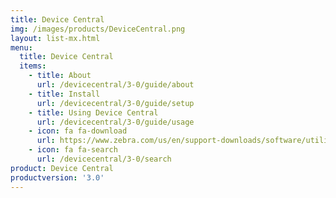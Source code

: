```yaml
---
title: Device Central
img: /images/products/DeviceCentral.png
layout: list-mx.html
menu:
  title: Device Central
  items:
    - title: About
      url: /devicecentral/3-0/guide/about
    - title: Install
      url: /devicecentral/3-0/guide/setup
    - title: Using Device Central
      url: /devicecentral/3-0/guide/usage
    - icon: fa fa-download
      url: https://www.zebra.com/us/en/support-downloads/software/utilities/device-central.html
    - icon: fa fa-search
      url: /devicecentral/3-0/search
product: Device Central
productversion: '3.0'
---
```


